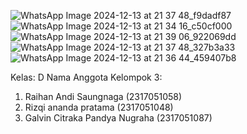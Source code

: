 ![WhatsApp Image 2024-12-13 at 21 37 48_f9dadf87](https://github.com/user-attachments/assets/d3e6ad36-83a0-4f2c-be39-07eb41d44372)![WhatsApp Image 2024-12-13 at 21 34 16_c50cf000](https://github.com/user-attachments/assets/b652d43d-70f5-4799-8131-65515d58887a)
![WhatsApp Image 2024-12-13 at 21 39 06_922069dd](https://github.com/user-attachments/assets/9bc69e6c-c17e-46a0-8083-6cea11e8edec)
![WhatsApp Image 2024-12-13 at 21 37 48_327b3a33](https://github.com/user-attachments/assets/8b8be56d-d03e-415c-a74a-800b04c13459)
![WhatsApp Image 2024-12-13 at 21 36 44_459407b8](https://github.com/user-attachments/assets/08d8c50e-2aab-4669-a41c-f391dd02301a)


Kelas: D
Nama Anggota Kelompok 3:
1. Raihan Andi Saungnaga (2317051058)
2. Rizqi ananda pratama (2317051048)
3. Galvin Citraka Pandya Nugraha (2317051087)
